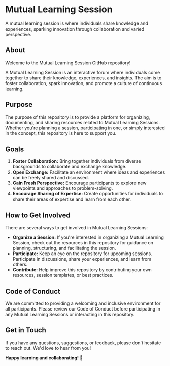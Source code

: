 # Mutual Learning Session

A mutual learning session is where individuals share knowledge and experiences, sparking innovation through collaboration and varied perspective.

## About

Welcome to the Mutual Learning Session GitHub repository!

A Mutual Learning Session is an interactive forum where individuals come together to share their knowledge, experiences, and insights. The aim is to foster collaboration, spark innovation, and promote a culture of continuous learning.

## Purpose

The purpose of this repository is to provide a platform for organizing, documenting, and sharing resources related to Mutual Learning Sessions. Whether you're planning a session, participating in one, or simply interested in the concept, this repository is here to support you.

## Goals

1. **Foster Collaboration:** Bring together individuals from diverse backgrounds to collaborate and exchange knowledge.
2. **Open Exchange:** Facilitate an environment where ideas and experiences can be freely shared and discussed.
3. **Gain Fresh Perspective:** Encourage participants to explore new viewpoints and approaches to problem-solving.
4. **Encourage Sharing of Expertise:** Create opportunities for individuals to share their areas of expertise and learn from each other.

## How to Get Involved

There are several ways to get involved in Mutual Learning Sessions:

- **Organize a Session:** If you're interested in organizing a Mutual Learning Session, check out the resources in this repository for guidance on planning, structuring, and facilitating the session.
- **Participate:** Keep an eye on the repository for upcoming sessions. Participate in discussions, share your experiences, and learn from others.
- **Contribute:** Help improve this repository by contributing your own resources, session templates, or best practices.

## Code of Conduct

We are committed to providing a welcoming and inclusive environment for all participants. Please review our Code of Conduct before participating in any Mutual Learning Sessions or interacting in this repository.

## Get in Touch

If you have any questions, suggestions, or feedback, please don't hesitate to reach out. We'd love to hear from you!

**Happy learning and collaborating!** 🌟
